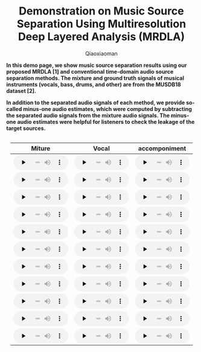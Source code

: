 # <center> Demonstration on Music Source Separation Using Multiresolution Deep Layered Analysis (MRDLA)</center>
<center> Qiaoxiaoman</center> 

**In this demo page, we show music source separation results using our proposed MRDLA [1] and conventional time-domain audio source separation methods. The mixture and ground truth signals of musical instruments (vocals, bass, drums, and other) are from the MUSDB18 dataset [2].**

**In addition to the separated audio signals of each method, we provide so-called minus-one audio estimates, which were computed by subtracting the separated audio signals from the mixture audio signals. The minus-one audio estimates were helpful for listeners to check the leakage of the target sources.**

<style>
.center 
{
  width: auto;
  display: table;
  margin-left: auto;
  margin-right: auto;
}
</style>

<div class="center">

| Miture |                                                              Vocal                                                               | accomponiment |
|:------:|:--------------------------------------------------------------------------------------------------------------------------------:|:-------------:|
|  <audio id="audio" controls="" preload="none" style="width: 145px; height: 40px"><source id="mp3" src="./files/spk1.wav"></audio>   | <audio id="audio" controls="" preload="none" style="width: 145px; height: 40px"><source id="mp3" src="./files/spk1.wav"></audio> |      <audio id="audio" controls="" preload="none" style="width: 145px; height: 40px"><source id="mp3" src="./files/spk1.wav"></audio>      |
|  <audio id="audio" controls="" preload="none" style="width: 145px; height: 40px"><source id="mp3" src="./files/spk1.wav"></audio>   |     <audio id="audio" controls="" preload="none" style="width: 145px; height: 40px"><source id="mp3" src="./files/spk1.wav"></audio>                                                                |      <audio id="audio" controls="" preload="none" style="width: 145px; height: 40px"><source id="mp3" src="./files/spk1.wav"></audio>      |
|  <audio id="audio" controls="" preload="none" style="width: 145px; height: 40px"><source id="mp3" src="./files/spk1.wav"></audio>      | <audio id="audio" controls="" preload="none" style="width: 145px; height: 40px"><source id="mp3" src="./files/spk1.wav"></audio>     |          <audio id="audio" controls="" preload="none" style="width: 145px; height: 40px"><source id="mp3" src="./files/spk1.wav"></audio>     |
|    <audio id="audio" controls="" preload="none" style="width: 145px; height: 40px"><source id="mp3" src="./files/spk1.wav"></audio>    | <audio id="audio" controls="" preload="none" style="width: 145px; height: 40px"><source id="mp3" src="./files/spk1.wav"></audio>                                                                                                                                 |     <audio id="audio" controls="" preload="none" style="width: 145px; height: 40px"><source id="mp3" src="./files/spk1.wav"></audio>          |
| <audio id="audio" controls="" preload="none" style="width: 145px; height: 40px"><source id="mp3" src="./files/spk1.wav"></audio>       |   <audio id="audio" controls="" preload="none" style="width: 145px; height: 40px"><source id="mp3" src="./files/spk1.wav"></audio>                                                                                                                               |  <audio id="audio" controls="" preload="none" style="width: 145px; height: 40px"><source id="mp3" src="./files/spk1.wav"></audio>             |
|  <audio id="audio" controls="" preload="none" style="width: 145px; height: 40px"><source id="mp3" src="./files/spk1.wav"></audio>      | <audio id="audio" controls="" preload="none" style="width: 145px; height: 40px"><source id="mp3" src="./files/spk1.wav"></audio>                                                                                                                                 |           <audio id="audio" controls="" preload="none" style="width: 145px; height: 40px"><source id="mp3" src="./files/spk1.wav"></audio>    |
|  <audio id="audio" controls="" preload="none" style="width: 145px; height: 40px"><source id="mp3" src="./files/spk1.wav"></audio>      | <audio id="audio" controls="" preload="none" style="width: 145px; height: 40px"><source id="mp3" src="./files/spk1.wav"></audio>                                                                                                                                 |<audio id="audio" controls="" preload="none" style="width: 145px; height: 40px"><source id="mp3" src="./files/spk1.wav"></audio>               |
|  <audio id="audio" controls="" preload="none" style="width: 145px; height: 40px"><source id="mp3" src="./files/spk1.wav"></audio>      | <audio id="audio" controls="" preload="none" style="width: 145px; height: 40px"><source id="mp3" src="./files/spk1.wav"></audio>                                                                                                                                 | <audio id="audio" controls="" preload="none" style="width: 145px; height: 40px"><source id="mp3" src="./files/spk1.wav"></audio>              |
|  <audio id="audio" controls="" preload="none" style="width: 145px; height: 40px"><source id="mp3" src="./files/spk1.wav"></audio>      |   <audio id="audio" controls="" preload="none" style="width: 145px; height: 40px"><source id="mp3" src="./files/spk1.wav"></audio>                                                                                                                               |       <audio id="audio" controls="" preload="none" style="width: 145px; height: 40px"><source id="mp3" src="./files/spk1.wav"></audio>        |
|  <audio id="audio" controls="" preload="none" style="width: 145px; height: 40px"><source id="mp3" src="./files/spk1.wav"></audio>      |<audio id="audio" controls="" preload="none" style="width: 145px; height: 40px"><source id="mp3" src="./files/spk1.wav"></audio>                                                                                                                                  |     <audio id="audio" controls="" preload="none" style="width: 145px; height: 40px"><source id="mp3" src="./files/spk1.wav"></audio>          |
|   <audio id="audio" controls="" preload="none" style="width: 145px; height: 40px"><source id="mp3" src="./files/spk1.wav"></audio>     | <audio id="audio" controls="" preload="none" style="width: 145px; height: 40px"><source id="mp3" src="./files/spk1.wav"></audio>                                                                                                                                 |     <audio id="audio" controls="" preload="none" style="width: 145px; height: 40px"><source id="mp3" src="./files/spk1.wav"></audio>          |

</div>

